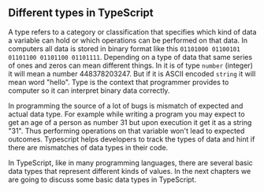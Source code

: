 ## Different types in TypeScript

A type refers to a category or classification that specifies which kind of data a variable can hold or which operations can be performed on that data. In computers all data is stored in binary format like this `01101000 01100101 01101100 01101100 01101111`. Depending on a type of data that same series of ones and zeros can mean different things. In it is of type `number` (integer) it will mean a number 448378203247. But if it is ASCII encoded `string` it will mean word "hello". Type is the context that programmer provides to computer so it can interpret binary data correctly.

In programming the source of a lot of bugs is mismatch of expected and actual data type. For example while writing a program you may expect to get an age of a person as number 31 but upon execution it get it as a string "31". Thus performing operations on that variable won't lead to expected outcomes. Typescript helps developers to track the types of data and hint if there are mismatches of data types in their code.

In TypeScript, like in many programming languages, there are several basic data types that represent different kinds of values. In the next chapters we are going to discuss some basic data types in TypeScript.
